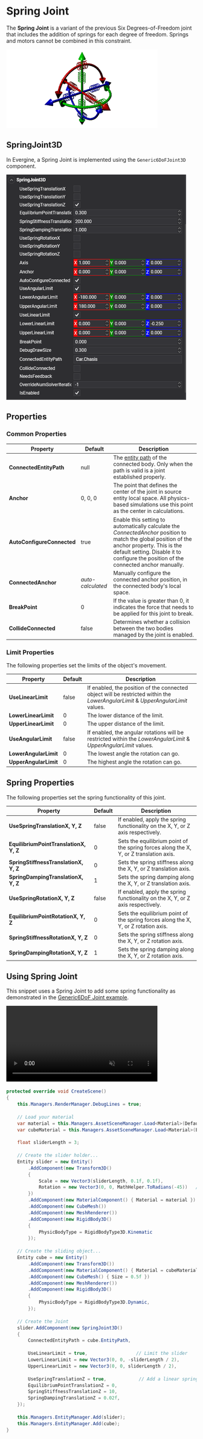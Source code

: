 # Spring Joint

The **Spring Joint** is a variant of the previous Six Degrees-of-Freedom joint that includes the addition of springs for each degree of freedom. Springs and motors cannot be combined in this constraint.

![Spring Joint](images/SpringJoint.png)

## SpringJoint3D

In Evergine, a Spring Joint is implemented using the `Generic6DoFJoint3D` component.

![Generic6DoFJoint3D](images/springJointComponent.png)

## Properties

### Common Properties

| Property                     | Default       | Description                                                                                                                                              |
|------------------------------|---------------|----------------------------------------------------------------------------------------------------------------------------------------------------------|
| **ConnectedEntityPath**      | null          | The [entity path](../../basics/component_arch/entities/entity_hierarchy.md#entity-paths) of the connected body. Only when the path is valid is a joint established properly. |
| **Anchor**                   | 0, 0, 0       | The point that defines the center of the joint in source entity local space. All physics-based simulations use this point as the center in calculations.               |
| **AutoConfigureConnected**   | true          | Enable this setting to automatically calculate the *ConnectedAnchor* position to match the global position of the anchor property. This is the default setting. Disable it to configure the position of the connected anchor manually. |
| **ConnectedAnchor**          | *auto-calculated* | Manually configure the connected anchor position, in the connected body's local space.                                                                 |
| **BreakPoint**               | 0             | If the value is greater than 0, it indicates the force that needs to be applied for this joint to break.                                                  |
| **CollideConnected**         | false         | Determines whether a collision between the two bodies managed by the joint is enabled.                                                                   |

### Limit Properties

The following properties set the limits of the object's movement.

| Property                         | Default | Description                                                                                  |
|----------------------------------|---------|----------------------------------------------------------------------------------------------|
| **UseLinearLimit**               | false   | If enabled, the position of the connected object will be restricted within the *LowerAngularLimit* & *UpperAngularLimit* values.  |
| **LowerLinearLimit**             | 0       | The lower distance of the limit.                                                             |
| **UpperLinearLimit**             | 0       | The upper distance of the limit.                                                             |
| **UseAngularLimit**              | false   | If enabled, the angular rotations will be restricted within the *LowerAngularLimit* & *UpperAngularLimit* values. |
| **LowerAngularLimit**            | 0       | The lowest angle the rotation can go.                                                        |
| **UpperAngularLimit**            | 0       | The highest angle the rotation can go.                                                       |

## Spring Properties

The following properties set the spring functionality of this joint.

| Property                            | Default | Description                                                                                     |
|-------------------------------------|---------|-------------------------------------------------------------------------------------------------|
| **UseSpringTranslationX, Y, Z**     | false   | If enabled, apply the spring functionality on the X, Y, or Z axis respectively.                 |
| **EquilibriumPointTranslationX, Y, Z** | 0       | Sets the equilibrium point of the spring forces along the X, Y, or Z translation axis.          |
| **SpringStiffnessTranslationX, Y, Z** | 0       | Sets the spring stiffness along the X, Y, or Z translation axis.                                |
| **SpringDampingTranslationX, Y, Z** | 1       | Sets the spring damping along the X, Y, or Z translation axis.                                  |
| **UseSpringRotationX, Y, Z**        | false   | If enabled, apply the spring functionality on the X, Y, or Z axis respectively.                 |
| **EquilibriumPointRotationX, Y, Z** | 0       | Sets the equilibrium point of the spring forces along the X, Y, or Z rotation axis.             |
| **SpringStiffnessRotationX, Y, Z**  | 0       | Sets the spring stiffness along the X, Y, or Z rotation axis.                                   |
| **SpringDampingRotationX, Y, Z**    | 1       | Sets the spring damping along the X, Y, or Z rotation axis.                                     |

## Using Spring Joint

This snippet uses a Spring Joint to add some spring functionality as demonstrated in the [Generic6DoF Joint example](generic_6dof_joint.md#using-generic-6dof-joint).

<video autoplay loop muted width="400px" height="auto">
  <source src="images/SpringJointSample.mp4" type="video/mp4">
</video>

```csharp
protected override void CreateScene()
{
    this.Managers.RenderManager.DebugLines = true;

    // Load your material
    var material = this.Managers.AssetSceneManager.Load<Material>(DefaultResourcesIDs.DefaultMaterialID);
    var cubeMaterial = this.Managers.AssetSceneManager.Load<Material>(EvergineContent.CrateMat);

    float sliderLength = 3;

    // Create the slider holder...
    Entity slider = new Entity()
        .AddComponent(new Transform3D()
        {
            Scale = new Vector3(sliderLength, 0.1f, 0.1f),
            Rotation = new Vector3(0, 0, MathHelper.ToRadians(-45))   // Rotate the slider axis by 45º
        })
        .AddComponent(new MaterialComponent() { Material = material })
        .AddComponent(new CubeMesh())
        .AddComponent(new MeshRenderer())
        .AddComponent(new RigidBody3D()
        {
            PhysicBodyType = RigidBodyType3D.Kinematic
        });

    // Create the sliding object...
    Entity cube = new Entity()
        .AddComponent(new Transform3D())
        .AddComponent(new MaterialComponent() { Material = cubeMaterial })
        .AddComponent(new CubeMesh() { Size = 0.5f })
        .AddComponent(new MeshRenderer())
        .AddComponent(new RigidBody3D()
        {
            PhysicBodyType = RigidBodyType3D.Dynamic,
        });

    // Create the Joint
    slider.AddComponent(new SpringJoint3D()
    {
        ConnectedEntityPath = cube.EntityPath,

        UseLinearLimit = true,                  // Limit the slider
        LowerLinearLimit = new Vector3(0, 0, -sliderLength / 2),
        UpperLinearLimit = new Vector3(0, 0, sliderLength / 2),

        UseSpringTranslationZ = true,            // Add a linear spring on the Z axis
        EquilibriumPointTranslationZ = 0,
        SpringStiffnessTranslationZ = 10,
        SpringDampingTranslationZ = 0.02f,
    });

    this.Managers.EntityManager.Add(slider);
    this.Managers.EntityManager.Add(cube);
}
```